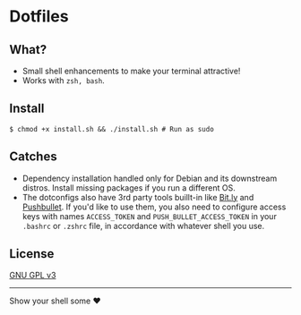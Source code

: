 # Dotfiles

## What?
* Small shell enhancements to make your terminal attractive!
* Works with ```zsh, bash```.

## Install
```
$ chmod +x install.sh && ./install.sh # Run as sudo
```

## Catches
* Dependency installation handled only for Debian and its downstream distros. Install missing packages if you run a different OS.
* The dotconfigs also have 3rd party tools buillt-in like [Bit.ly]() and [Pushbullet](). If you'd like to use them, you also need to configure access keys with names ```ACCESS_TOKEN``` and ```PUSH_BULLET_ACCESS_TOKEN``` in your ```.bashrc``` or ```.zshrc``` file, in accordance with whatever shell you use.


## License
[GNU GPL v3](http://choosealicense.com/licenses/gpl-3.0/)

----

Show your shell some :heart:

